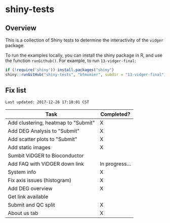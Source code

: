 # shiny-tests

## Overview

This is a collection of Shiny tests to determine the interactivity of the `vidger` package.

To run the examples locally, you can install the shiny package in R, and use the function `runGithub()`. For example, to run `13-vidger-final`:

``` r
if (!require('shiny')) install.packages("shiny")
shiny::runGitHub("shiny-tests", "btmonier", subdir = "13-vidger-final")
```


## Fix list

```
Last updated: 2017-12-26 17:18:01 CST
```

| Task                                | Completed?     |
|-------------------------------------|----------------|
| Add clustering, heatmap to "Submit" | X              |
| Add DEG Analysis to "Submit" 		    | X              |
| Add scatter plots to "Submit"       | X              |
| Add static images 				          | X              |
| Sumbit ViDGER to Bioconductor       |                |
| Add FAQ with ViDGER down link       | In progress... |
| System info                         | X              |
| Fix axis issues (histogram)         | X              |
| Add DEG overview                    | X              |
| Get link available                  |                |
| Submit and QC split                 | X              |
| About us tab                        | X              |
